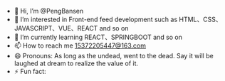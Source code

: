 - 👋 Hi, I’m @PengBansen
- 👀 I’m interested in Front-end feed development such as HTML、CSS、JAVASCRIPT、VUE、REACT and so on
- 🌱 I’m currently learning REACT、SPRINGBOOT and so on
- 📫 How to reach me 15372205447@163.com
- 😄 Pronouns: As long as the undead, went to the dead. Say it will be laughed at dream to realize the value of it.
- ⚡ Fun fact: 
